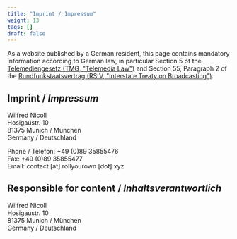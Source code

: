 ```yaml
---
title: "Imprint / Impressum"
weight: 13
tags: []
draft: false
---
```

<!--
SPDX-FileCopyrightText: 2022 Wilfred Nicoll <xyzroller@rollyourown.xyz>
SPDX-License-Identifier: CC-BY-SA-4.0
-->

As a website published by a German resident, this page contains mandatory information according to German law, in particular Section 5 of the [Telemediengesetz (TMG, "Telemedia Law")](https://dejure.org/gesetze/TMG/5.html) and Section 55, Paragraph 2 of the [Rundfunkstaatsvertrag (RStV, "Interstate Treaty on Broadcasting")](https://www.urheberrecht.org/law/normen/rstv/RStV-13/text/2010_06.php).

<!--more-->

## Imprint / _Impressum_

Wilfred Nicoll\
Hosigaustr. 10\
81375 Munich / München\
Germany / Deutschland

Phone / Telefon: +49 (0)89 35855476\
Fax: +49 (0)89 35855477\
Email: contact [at] rollyourown [dot] xyz

## Responsible for content / _Inhaltsverantwortlich_

Wilfred Nicoll\
Hosigaustr. 10\
81375 Munich / München\
Germany / Deutschland
